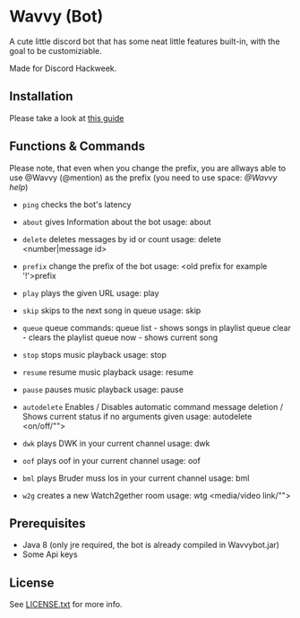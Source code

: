# Wavvy (Bot)
A cute little discord bot that has some neat little features built-in, with the goal to be customiziable.

Made for Discord Hackweek.

## Installation
Please take a look at [this guide](https://github.com/flexusma/Wavvy/wiki)

## Functions & Commands

Please note, that even when you change the prefix, you are allways able to use @Wavvy (@mention) as the prefix (you need to use space:  *@Wavvy help*)

* `ping`
checks the bot's latency

* `about`
gives Information about the bot
usage: <prefix>about
  
* `delete`
deletes messages by id or count
usage: <prefix>delete <number|message id>
  
* `prefix`
change the prefix of the bot
usage: <old prefix for example '!'>prefix <new prefix>
  
* `play`
plays the given URL
usage: <prefix>play <url>
  
* `skip`
skips to the next song in queue
usage: <prefix>skip
  
* `queue`
queue commands:
queue list - shows songs in playlist
queue clear - clears the playlist
queue now - shows current song

  
* `stop`
stops music playback
usage: <prefix>stop
  
* `resume`
resume music playback
usage: <prefix>resume
  
* `pause`
pauses music playback
usage: <prefix>pause
  
* `autodelete`
Enables / Disables automatic command message deletion / Shows current status if no arguments given
usage: <prefix>autodelete <on/off/"">
  
* `dwk`
plays DWK in your current channel
usage: <prefix>dwk
  
* `oof`
plays oof in your current channel
usage: <prefix>oof

* `bml`
plays Bruder muss los in your current channel
usage: <prefix>bml
  
* `w2g`
creates a new Watch2gether room
usage: <prefix>wtg <media/video link/"">

## Prerequisites
- Java 8 (only jre required, the bot is already compiled in Wavvybot.jar)
- Some Api keys

## License
See [LICENSE.txt](https://github.com/Flexusma/Wavvy/blob/master/LICENSE) for more info.
